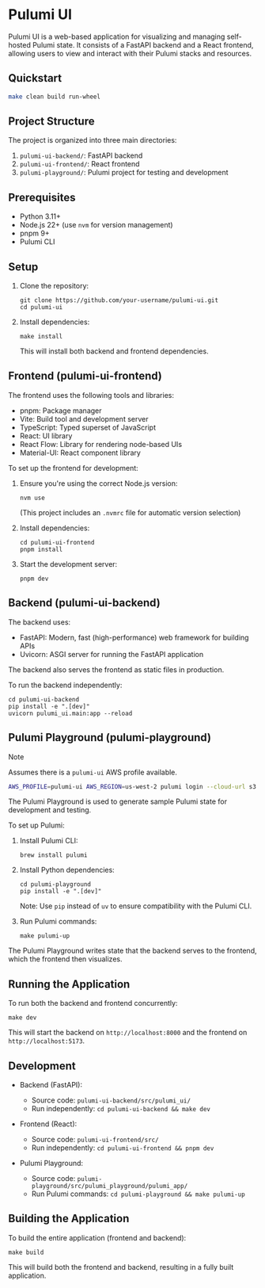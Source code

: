 # Pulumi UI

Pulumi UI is a web-based application for visualizing and managing self-hosted Pulumi state. It consists of a FastAPI backend and a React frontend, allowing users to view and interact with their Pulumi stacks and resources.

## Quickstart

```bash
make clean build run-wheel
```

## Project Structure

The project is organized into three main directories:

1. `pulumi-ui-backend/`: FastAPI backend
2. `pulumi-ui-frontend/`: React frontend
3. `pulumi-playground/`: Pulumi project for testing and development

## Prerequisites

- Python 3.11+
- Node.js 22+ (use `nvm` for version management)
- pnpm 9+
- Pulumi CLI

## Setup

1. Clone the repository:
   ```
   git clone https://github.com/your-username/pulumi-ui.git
   cd pulumi-ui
   ```

2. Install dependencies:
   ```
   make install
   ```

   This will install both backend and frontend dependencies.

## Frontend (pulumi-ui-frontend)

The frontend uses the following tools and libraries:

- pnpm: Package manager
- Vite: Build tool and development server
- TypeScript: Typed superset of JavaScript
- React: UI library
- React Flow: Library for rendering node-based UIs
- Material-UI: React component library

To set up the frontend for development:

1. Ensure you're using the correct Node.js version:
   ```
   nvm use
   ```
   (This project includes an `.nvmrc` file for automatic version selection)

2. Install dependencies:
   ```
   cd pulumi-ui-frontend
   pnpm install
   ```

3. Start the development server:
   ```
   pnpm dev
   ```

## Backend (pulumi-ui-backend)

The backend uses:

- FastAPI: Modern, fast (high-performance) web framework for building APIs
- Uvicorn: ASGI server for running the FastAPI application

The backend also serves the frontend as static files in production.

To run the backend independently:

```
cd pulumi-ui-backend
pip install -e ".[dev]"
uvicorn pulumi_ui.main:app --reload
```

## Pulumi Playground (pulumi-playground)

> [!NOTE]
> Assumes there is a `pulumi-ui` AWS profile available.

```bash
AWS_PROFILE=pulumi-ui AWS_REGION=us-west-2 pulumi login --cloud-url s3://mlops-club-pulumi-state 
```

The Pulumi Playground is used to generate sample Pulumi state for development and testing.

To set up Pulumi:

1. Install Pulumi CLI:
   ```
   brew install pulumi
   ```

2. Install Python dependencies:
   ```
   cd pulumi-playground
   pip install -e ".[dev]"
   ```
   Note: Use `pip` instead of `uv` to ensure compatibility with the Pulumi CLI.

3. Run Pulumi commands:
   ```
   make pulumi-up
   ```

The Pulumi Playground writes state that the backend serves to the frontend, which the frontend then visualizes.

## Running the Application

To run both the backend and frontend concurrently:

```
make dev
```

This will start the backend on `http://localhost:8000` and the frontend on `http://localhost:5173`.

## Development

- Backend (FastAPI):
  - Source code: `pulumi-ui-backend/src/pulumi_ui/`
  - Run independently: `cd pulumi-ui-backend && make dev`

- Frontend (React):
  - Source code: `pulumi-ui-frontend/src/`
  - Run independently: `cd pulumi-ui-frontend && pnpm dev`

- Pulumi Playground:
  - Source code: `pulumi-playground/src/pulumi_playground/pulumi_app/`
  - Run Pulumi commands: `cd pulumi-playground && make pulumi-up`

## Building the Application

To build the entire application (frontend and backend):

```
make build
```

This will build both the frontend and backend, resulting in a fully built application.
